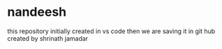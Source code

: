 # nandeesh
this repository initially created in vs code then we are saving it in git hub
created by shrinath jamadar